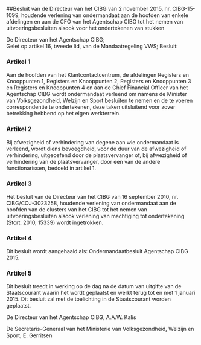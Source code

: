 <meta http-equiv='Content-Type' content='text/html; charset=utf-8' />

##Besluit van de Directeur van het CIBG van 2 november 2015, nr. CIBG-15-1099, houdende verlening van ondermandaat aan de hoofden van enkele afdelingen en aan de CFO van het Agentschap CIBG tot het nemen van uitvoeringsbesluiten alsook voor het ondertekenen van stukken

De Directeur van het Agentschap CIBG;  
Gelet op artikel 16, tweede lid, van de Mandaatregeling VWS;
Besluit:    

### Artikel  1  

Aan de hoofden van het Klantcontactcentrum, de afdelingen Registers en Knooppunten 1, Registers en Knooppunten 2, Registers en Knooppunten 3 en Registers en Knooppunten 4 en aan de Chief Financial Officer van het Agentschap CIBG wordt ondermandaat verleend om namens de Minister van Volksgezondheid, Welzijn en Sport besluiten te nemen en de te voeren correspondentie te ondertekenen, deze taken uitsluitend voor zover betrekking hebbend op het eigen werkterrein. 

### Artikel  2  

Bij afwezigheid of verhindering van degene aan wie ondermandaat is verleend, wordt diens bevoegdheid, voor de duur van de afwezigheid of verhindering, uitgeoefend door de plaatsvervanger of, bij afwezigheid of verhindering van de plaatsvervanger, door een van de andere functionarissen, bedoeld in artikel 1. 

### Artikel  3  

Het besluit van de Directeur van het CIBG van 16 september 2010, nr. CIBG/COJ-3023258, houdende verlening van ondermandaat aan de hoofden van de clusters van het CIBG tot het nemen van uitvoeringsbesluiten alsook verlening van machtiging tot ondertekening (Stcrt. 2010, 15339) wordt ingetrokken. 

### Artikel  4  

Dit besluit wordt aangehaald als: Ondermandaatbesluit Agentschap CIBG 2015. 

### Artikel  5  

Dit besluit treedt in werking op de dag na de datum van uitgifte van de Staatscourant waarin het wordt geplaatst en werkt terug tot en met 1 januari 2015. 
Dit besluit zal met de toelichting in de Staatscourant worden geplaatst.  

De Directeur van het Agentschap CIBG, 
A.A.W. Kalis   

De Secretaris-Generaal van het Ministerie van Volksgezondheid, Welzijn en Sport, 
E. Gerritsen     
